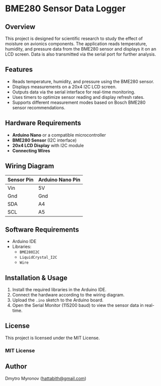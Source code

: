 # BME280 Sensor Data Logger

## Overview
This project is designed for scientific research to study the effect of moisture on avionics components. The application reads temperature, humidity, and pressure data from the BME280 sensor and displays it on an LCD screen. Data is also transmitted via the serial port for further analysis.

## Features
- Reads temperature, humidity, and pressure using the BME280 sensor.
- Displays measurements on a 20x4 I2C LCD screen.
- Outputs data via the serial interface for real-time monitoring.
- Uses timers to optimize sensor reading and display refresh rates.
- Supports different measurement modes based on Bosch BME280 sensor recommendations.

## Hardware Requirements
- **Arduino Nano** or a compatible microcontroller
- **BME280 Sensor** (I2C interface)
- **20x4 LCD Display** with I2C module
- **Connecting Wires**

## Wiring Diagram
| Sensor Pin | Arduino Nano Pin |
|------------|-----------------|
| Vin        | 5V              |
| Gnd        | Gnd             |
| SDA        | A4              |
| SCL        | A5              |

## Software Requirements
- Arduino IDE
- Libraries:
  - `BME280I2C`
  - `LiquidCrystal_I2C`
  - `Wire`

## Installation & Usage
1. Install the required libraries in the Arduino IDE.
2. Connect the hardware according to the wiring diagram.
3. Upload the `.ino` sketch to the Arduino board.
4. Open the Serial Monitor (115200 baud) to view the sensor data in real-time.

## License
This project is licensed under the MIT License.

### MIT License   

## Author
Dmytro Myronov (<hattabith@gmail.com>)

